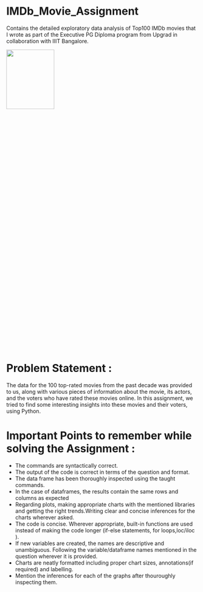 # IMDb_Movie_Assignment
Contains the detailed exploratory data analysis of Top100 IMDb movies that I wrote as part of the Executive PG Diploma program from Upgrad in collaboration with IIIT Bangalore.

<img src="https://play-lh.googleusercontent.com/R5x56X7xOHZenDcDjP9q9qwWGg3iB7KKEz1KUMHbEurjDRXY4VLb3LBjOZ4u1_XiXzC-" width = 50% height= 20%></img> 

# Problem Statement :
The data for the 100 top-rated movies from the past decade was provided to us, along with various pieces of information about the movie, its actors, and the voters who have rated these movies online. In this assignment, we tried to find some interesting insights into these movies and their voters, using Python.

# Important Points to remember while solving the Assignment :
- The commands are syntactically correct.
- The output of the code is correct in terms of the question and format.
- The data frame has been thoroughly inspected using the taught commands.
- In the case of dataframes, the results contain the same rows and columns as expected
- Regarding plots, making appropriate charts with the mentioned libraries and getting the right trends.Writing clear and concise inferences for the charts wherever asked.
- The code is concise. Wherever appropriate, built-in functions are used instead of making the code longer (if-else statements, for loops,loc/iloc ).
- If new variables are created, the names are descriptive and unambiguous. Following the variable/dataframe names mentioned in the question wherever it is provided.
- Charts are neatly formatted including proper chart sizes, annotations(if required) and labelling.
- Mention the inferences for each of the graphs after thouroughly inspecting them.

